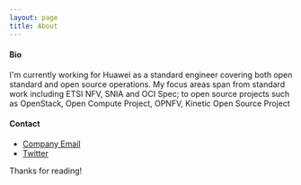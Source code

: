 ```yaml
---
layout: page
title: About
---
```


####  Bio
I'm currently working for Huawei as a standard engineer covering both open standard and open source operations. My focus areas span from standard work including ETSI NFV, SNIA and OCI Spec; to open source projects such as OpenStack, Open Compute Project, OPNFV, Kinetic Open Source Project

####  Contact
* [Company Email](mailto:huangzhipeng@huawei.com)
* [Twitter](https://twitter.com/nopainkiller)

Thanks for reading!

